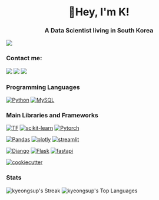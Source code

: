 <h1 align="center">👋Hey, I'm K!</h1>
<h3 align="center">A Data Scientist living in South Korea</h3>


[![](https://img.shields.io/badge/개발자_포트폴리오-61A234?style=for-the-badge&logo=codementor&logoColor=white)](https://kyeongsupchoi.github.io)

### Contact me: 

[![](https://img.shields.io/badge/LinkedIn-0077B5?style=for-the-badge&logo=linkedin&logoColor=white)](https://www.linkedin.com/in/kyeongsup-choi/)
[![](https://img.shields.io/badge/Kaggle-20BEFF?style=for-the-badge&logo=Kaggle&logoColor=white)](https://www.kaggle.com/kyeongsupchoi)
[![](https://img.shields.io/badge/Blog-800000?style=for-the-badge&logo=blogger&logoColor=white)](https://kyeongsupchoi.github.io)

### Programming Languages

[![Python](https://img.shields.io/badge/-Python-306998?logo=python&logoColor=white&style=for-the-badge)](#)
[![MySQL](https://img.shields.io/badge/MySQL-00758F?style=for-the-badge&logo=mysql&logoColor=white)](#)

### Main Libraries and Frameworks
[![TF](https://img.shields.io/badge/TensorFlow-FFA800?style=for-the-badge&logo=tensorflow&logoColor=white)](#) 
[![scikit-learn](https://img.shields.io/badge/scikit−learn-29ABE2.svg?&style=for-the-badge&logo=scikitlearn&logoColor=white)](#)
[![Pytorch](https://img.shields.io/badge/Pytorch-DB3C18?style=for-the-badge&logo=pytorch&logoColor=white)](#) 

[![Pandas](https://img.shields.io/badge/pandas-E70488?&style=for-the-badge&logo=pandas&logoColor=white)](#)
[![plotly](https://img.shields.io/badge/plotly-%23026E38.svg?&style=for-the-badge&logo=plotly&logoColor=white)](#)
[![streamlit](https://img.shields.io/badge/streamlit-f63366.svg?&style=for-the-badge&logo=streamlit&logoColor=white)](#)

[![Django](https://img.shields.io/badge/Django-092E20?style=for-the-badge&logo=django&logoColor=white)](#)
[![Flask](https://img.shields.io/badge/Flask-734f96?style=for-the-badge&logo=flask&logoColor=white)](#) 
[![fastapi](https://img.shields.io/badge/fastapi-05998b.svg?&style=for-the-badge&logo=fastapi&logoColor=white)](#)   

[![cookiecutter](https://img.shields.io/badge/cookiecutter-DCAF18?&style=for-the-badge&logo=cookiecutter&logoColor=white)](#)

### Stats
![kyeongsup's Streak](https://github-readme-streak-stats.herokuapp.com/?user=kyeongsupchoi&theme=tokyonight&hide_border=false)
![kyeongsup's Top Languages](https://github-readme-stats.vercel.app/api/top-langs/?username=kyeongsupchoi&theme=tokyonight&show_icons=true&hide_border=false&layout=compact)
